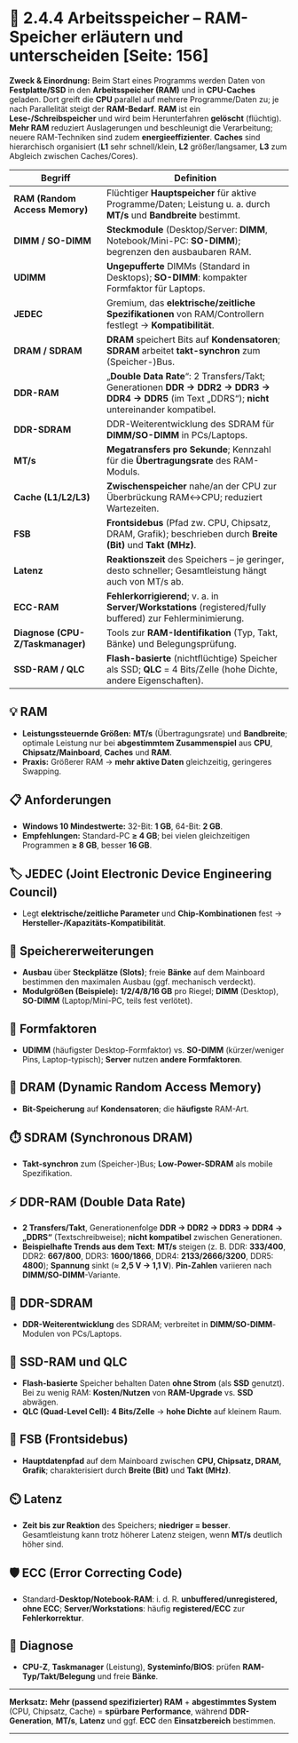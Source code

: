 # 🧠 2.4.4 Arbeitsspeicher – RAM-Speicher erläutern und unterscheiden [Seite: 156]

**Zweck & Einordnung:** Beim Start eines Programms werden Daten von **Festplatte/SSD** in den **Arbeitsspeicher (RAM)** und in **CPU-Caches** geladen. Dort greift die **CPU** parallel auf mehrere Programme/Daten zu; je nach Parallelität steigt der **RAM-Bedarf**. **RAM** ist ein **Lese-/Schreibspeicher** und wird beim Herunterfahren **gelöscht** (flüchtig). **Mehr RAM** reduziert Auslagerungen und beschleunigt die Verarbeitung; neuere RAM-Techniken sind zudem **energieeffizienter**. **Caches** sind hierarchisch organisiert (**L1** sehr schnell/klein, **L2** größer/langsamer, **L3** zum Abgleich zwischen Caches/Cores). 

| Begriff                          | Definition                                                                                                                                        |
| -------------------------------- | ------------------------------------------------------------------------------------------------------------------------------------------------- |
| **RAM (Random Access Memory)**   | Flüchtiger **Hauptspeicher** für aktive Programme/Daten; Leistung u. a. durch **MT/s** und **Bandbreite** bestimmt.                               |
| **DIMM / SO-DIMM**               | **Steckmodule** (Desktop/Server: **DIMM**, Notebook/Mini-PC: **SO-DIMM**); begrenzen den ausbaubaren RAM.                                         |
| **UDIMM**                        | **Ungepufferte** DIMMs (Standard in Desktops); **SO-DIMM**: kompakter Formfaktor für Laptops.                                                     |
| **JEDEC**                        | Gremium, das **elektrische/zeitliche Spezifikationen** von RAM/Controllern festlegt → **Kompatibilität**.                                         |
| **DRAM / SDRAM**                 | **DRAM** speichert Bits auf **Kondensatoren**; **SDRAM** arbeitet **takt-synchron** zum (Speicher-)Bus.                                           |
| **DDR-RAM**                      | „**Double Data Rate**“: 2 Transfers/Takt; Generationen **DDR → DDR2 → DDR3 → DDR4 → DDR5** (im Text „DDRS“); **nicht** untereinander kompatibel.  |
| **DDR-SDRAM**                    | DDR-Weiterentwicklung des SDRAM für **DIMM/SO-DIMM** in PCs/Laptops.                                                                              |
| **MT/s**                         | **Megatransfers pro Sekunde**; Kennzahl für die **Übertragungsrate** des RAM-Moduls.                                                              |
| **Cache (L1/L2/L3)**             | **Zwischenspeicher** nahe/an der CPU zur Überbrückung RAM↔CPU; reduziert Wartezeiten.                                                             |
| **FSB**                          | **Frontsidebus** (Pfad zw. CPU, Chipsatz, DRAM, Grafik); beschrieben durch **Breite (Bit)** und **Takt (MHz)**.                                   |
| **Latenz**                       | **Reaktionszeit** des Speichers – je geringer, desto schneller; Gesamtleistung hängt auch von MT/s ab.                                            |
| **ECC-RAM**                      | **Fehlerkorrigierend**; v. a. in **Server/Workstations** (registered/fully buffered) zur Fehlerminimierung.                                       |
| **Diagnose (CPU-Z/Taskmanager)** | Tools zur **RAM-Identifikation** (Typ, Takt, Bänke) und Belegungsprüfung.                                                                         |
| **SSD-RAM / QLC**                | **Flash-basierte** (nichtflüchtige) Speicher als SSD; **QLC** = 4 Bits/Zelle (hohe Dichte, andere Eigenschaften).                                 |

## 💡 RAM

* **Leistungssteuernde Größen:** **MT/s** (Übertragungsrate) und **Bandbreite**; optimale Leistung nur bei **abgestimmtem Zusammenspiel** aus **CPU**, **Chipsatz/Mainboard**, **Caches** und **RAM**. 
* **Praxis:** Größerer RAM → **mehr aktive Daten** gleichzeitig, geringeres Swapping. 

## 📋 Anforderungen

* **Windows 10 Mindestwerte:** 32-Bit: **1 GB**, 64-Bit: **2 GB**.
* **Empfehlungen:** Standard-PC **≥ 4 GB**; bei vielen gleichzeitigen Programmen **≥ 8 GB**, besser **16 GB**. 

## 🏷️ JEDEC (Joint Electronic Device Engineering Council)

* Legt **elektrische/zeitliche Parameter** und **Chip-Kombinationen** fest → **Hersteller-/Kapazitäts-Kompatibilität**. 

## 🧱 Speichererweiterungen

* **Ausbau** über **Steckplätze (Slots)**; freie **Bänke** auf dem Mainboard bestimmen den maximalen Ausbau (ggf. mechanisch verdeckt).
* **Modulgrößen (Beispiele):** **1/2/4/8/16 GB** pro Riegel; **DIMM** (Desktop), **SO-DIMM** (Laptop/Mini-PC, teils fest verlötet). 

## 📐 Formfaktoren

* **UDIMM** (häufigster Desktop-Formfaktor) vs. **SO-DIMM** (kürzer/weniger Pins, Laptop-typisch); **Server** nutzen **andere Formfaktoren**. 

## 🔬 DRAM (Dynamic Random Access Memory)

* **Bit-Speicherung** auf **Kondensatoren**; die **häufigste** RAM-Art. 

## ⏱️ SDRAM (Synchronous DRAM)

* **Takt-synchron** zum (Speicher-)Bus; **Low-Power-SDRAM** als mobile Spezifikation. 

## ⚡ DDR-RAM (Double Data Rate)

* **2 Transfers/Takt**, Generationenfolge **DDR → DDR2 → DDR3 → DDR4 → „DDRS“** (Textschreibweise); **nicht kompatibel** zwischen Generationen. 
* **Beispielhafte Trends aus dem Text:** **MT/s** steigen (z. B. DDR: **333/400**, DDR2: **667/800**, DDR3: **1600/1866**, DDR4: **2133/2666/3200**, DDR5: **4800**); **Spannung** sinkt (≈ **2,5 V → 1,1 V**). **Pin-Zahlen** variieren nach **DIMM/SO-DIMM**-Variante. 

## 🧩 DDR-SDRAM

* **DDR-Weiterentwicklung** des SDRAM; verbreitet in **DIMM/SO-DIMM**-Modulen von PCs/Laptops. 

## 💾 SSD-RAM und QLC

* **Flash-basierte** Speicher behalten Daten **ohne Strom** (als **SSD** genutzt). Bei zu wenig RAM: **Kosten/Nutzen** von **RAM-Upgrade** vs. **SSD** abwägen.
* **QLC (Quad-Level Cell):** **4 Bits/Zelle** → **hohe Dichte** auf kleinem Raum. 

## 🔗 FSB (Frontsidebus)

* **Hauptdatenpfad** auf dem Mainboard zwischen **CPU, Chipsatz, DRAM, Grafik**; charakterisiert durch **Breite (Bit)** und **Takt (MHz)**. 

## ⏲️ Latenz

* **Zeit bis zur Reaktion** des Speichers; **niedriger = besser**. Gesamtleistung kann trotz höherer Latenz steigen, wenn **MT/s** deutlich höher sind. 

## 🛡️ ECC (Error Correcting Code)

* Standard-**Desktop/Notebook-RAM**: i. d. R. **unbuffered/unregistered, ohne ECC**; **Server/Workstations**: häufig **registered/ECC** zur **Fehlerkorrektur**. 

## 🧰 Diagnose

* **CPU-Z**, **Taskmanager** (Leistung), **Systeminfo/BIOS**: prüfen **RAM-Typ/Takt/Belegung** und freie **Bänke**. 

---

**Merksatz:** **Mehr (passend spezifizierter) RAM** + **abgestimmtes System** (CPU, Chipsatz, Cache) = **spürbare Performance**, während **DDR-Generation**, **MT/s**, **Latenz** und ggf. **ECC** den **Einsatzbereich** bestimmen. 


---
